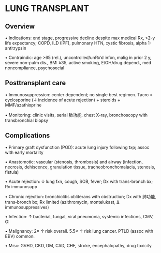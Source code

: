 # LUNG TRANSPLANT

## Overview

• Indications: end stage, progressive decline despite max medical Rx, <2-y life expectancy; COPD, ILD (IPF), pulmonary HTN, cystic fibrosis, alpha 1-antitrypsin

• Contraindic: age >65 (rel.), uncontrolled/unRx’d infxn, malig in prior 2 y, severe non-pulm dis., BMI ≥35, active smoking, EtOH/drug depend., med noncompliance, psychosocial

## Posttransplant care

• Immunosuppression: center dependent; no single best regimen. Tacro > cyclosporine (↓ incidence of acute rejection) + steroids + MMF/azathioprine

• Monitoring: clinic visits, serial 肺功能, chest X-ray, bronchoscopy with transbronchial biopsy

## Complications

• Primary graft dysfunction (PGD): acute lung injury following txp; assoc with early mortality

• Anastomotic: vascular (stenosis, thrombosis) and airway (infection, necrosis, dehiscence, granulation tissue, tracheobronchomalacia, stenosis, fistula)

• Acute rejection: ↓ lung fxn, cough, SOB, fever; Dx with trans-bronch bx; Rx immunosupp

• Chronic rejection: bronchiolitis obliterans with obstruction; Dx with 肺功能, trans-bronch bx; Rx limited (azithromycin, montelukast, Δ immunosuppressives)

• Infection: ↑ bacterial, fungal, viral pneumonia, systemic infections, CMV, OI

• Malignancy: 2× ↑ risk overall. 5.5× ↑ risk lung cancer. PTLD (assoc with EBV) common.

• Misc: GVHD, CKD, DM, CAD, CHF, stroke, encephalopathy, drug toxicity
